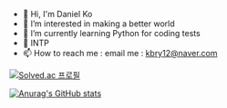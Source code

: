- 👋 Hi, I'm Daniel Ko
- 👀 I’m interested in making a better world
- 🌱 I’m currently learning Python for coding tests
- 💞️ INTP
- 📫 How to reach me : email me : kbry12@naver.com

[![Solved.ac
프로필](http://mazassumnida.wtf/api/v2/generate_badge?boj=hodako97)](https://solved.ac/hodako97)

[![Anurag's GitHub stats](https://github-readme-stats.vercel.app/api?username=fingersdanny)](https://github.com/fingersdanny/github-readme-stats)

<!---
fingersdanny/fingersdanny is a ✨ special ✨ repository because its `README.md` (this file) appears on your GitHub profile.
You can click the Preview link to take a look at your changes.
--->
